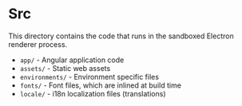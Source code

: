 Src
=====

This directory contains the code that runs in the sandboxed Electron renderer process.

* `app/` - Angular application code
* `assets/` - Static web assets
* `environments/` - Environment specific files
* `fonts/` - Font files, which are inlined at build time
* `locale/` - i18n localization files (translations)
